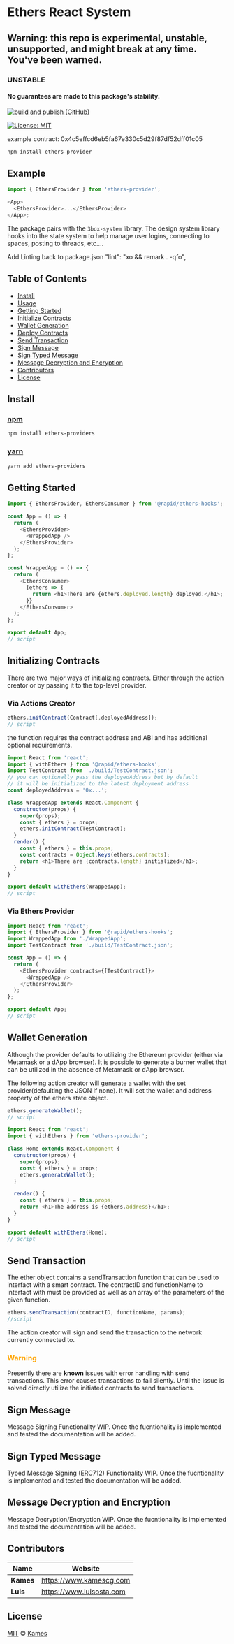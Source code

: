 # Ethers React System

## Warning: this repo is experimental, unstable, unsupported, and might break at any time. You've been warned.
### UNSTABLE
#### No guarantees are made to this package's stability.


[![build and publish (GitHub)](https://github.com/rapid-eth/ethers-react-system/workflows/Build%20and%20Publish%20(GitHub)/badge.svg)](https://github.com/rapid-eth/ethers-react-system/workflows/Build%20and%20Publish%20(GitHub)/badge.svg)

[![License: MIT](https://img.shields.io/badge/License-MIT-yellow.svg)](https://opensource.org/licenses/MIT)

example contract: 0x4c5effcd6eb5fa67e330c5d29f87df52dff01c05

```js
npm install ethers-provider
```

## Example

```js
import { EthersProvider } from 'ethers-provider';

<App>
  <EthersProvider>...</EthersProvider>
</App>;
```

The package pairs with the `3box-system` library. The design system library hooks into the state system to help manage user logins, connecting to spaces, posting to threads, etc....

Add Linting back to package.json
"lint": "xo && remark . -qfo",

## Table of Contents

- [Install](#install)
- [Usage](#usage)
- [Getting Started](#getting-started)
- [Initialize Contracts](#initializing-contracts)
- [Wallet Generation](#wallet-generation)
- [Deploy Contracts](#deploy-contracts)
- [Send Transaction](#send-transaction)
- [Sign Message](#sign-message)
- [Sign Typed Message](#sign-typed-message)
- [Message Decryption and Encryption](#message-decryption-and-encryption)
- [Contributors](#contributors)
- [License](#license)

## Install

### [npm]

```sh
npm install ethers-providers
```

### [yarn][]

```sh
yarn add ethers-providers
```

## Getting Started

```js
import { EthersProvider, EthersConsumer } from '@rapid/ethers-hooks';

const App = () => {
  return (
    <EthersProvider>
      <WrappedApp />
    </EthersProvider>
  );
};

const WrappedApp = () => {
  return (
    <EthersConsumer>
      {ethers => {
        return <h1>There are {ethers.deployed.length} deployed.</h1>;
      }}
    </EthersConsumer>
  );
};

export default App;
// script
```

## Initializing Contracts

There are two major ways of initializing contracts. Either through the action creator or by passing it to the top-level provider.

### Via Actions Creator

```js
ethers.initContract(Contract[,deployedAddress]);
// script
```

the function requires the contract address and ABI and has additional optional requirements.

```js
import React from 'react';
import { withEthers } from '@rapid/ethers-hooks';
import TestContract from './build/TestContract.json';
// you can optionally pass the deployedAddress but by default
// it will be initialized to the latest deployment address
const deployedAddress = '0x...';

class WrappedApp extends React.Component {
  constructor(props) {
    super(props);
    const { ethers } = props;
    ethers.initContract(TestContract);
  }
  render() {
    const { ethers } = this.props;
    const contracts = Object.keys(ethers.contracts);
    return <h1>There are {contracts.length} initialized</h1>;
  }
}

export default withEthers(WrappedApp);
// script
```

### Via Ethers Provider

```js
import React from 'react';
import { EthersProvider } from '@rapid/ethers-hooks';
import WrappedApp from './WrappedApp';
import TestContract from './build/TestContract.json';

const App = () => {
  return (
    <EthersProvider contracts={[TestContract]}>
      <WrappedApp />
    </EthersProvider>
  );
};

export default App;
// script
```

## Wallet Generation

Although the provider defaults to utilizing the Ethereum provider (either via Metamask or a dApp browser).
It is possible to generate a burner wallet that can be utilized in the absence of Metamask or dApp browser.

The following action creator will generate a wallet with the set provider(defaulting the JSON if none). It will set the wallet and address property of the ethers state object.

```js
ethers.generateWallet();
// script
```

```js
import React from 'react';
import { withEthers } from 'ethers-provider';

class Home extends React.Component {
  constructor(props) {
    super(props);
    const { ethers } = props;
    ethers.generateWallet();
  }

  render() {
    const { ethers } = this.props;
    return <h1>The address is {ethers.address}</h1>;
  }
}

export default withEthers(Home);
// script
```

## Send Transaction

The ether object contains a sendTransaction function that can be used to interfact with a smart contract. The contractID and functionName to interfact with must be provided as well as an array of the parameters of the given function.

```js
ethers.sendTransaction(contractID, functionName, params);
//script
```

The action creator will sign and send the transaction to the network currently connected to.

### <p style="color:orange">Warning</p>

Presently there are **known** issues with error handling with send transactions. This error causes transactions to fail silently. Until the issue is solved directly utilize the initiated contracts to send transactions.

## Sign Message

Message Signing Functionality WIP. Once the fucntionality is implemented and tested the documentation will be added.

## Sign Typed Message

Typed Message Signing (ERC712) Functionality WIP. Once the fucntionality is implemented and tested the documentation will be added.

## Message Decryption and Encryption

Message Decryption/Encryption WIP. Once the fucntionality is implemented and tested the documentation will be added.

## Contributors

| Name      | Website                    |
| --------- | -------------------------- |
| **Kames** | <https://www.kamescg.com>  |
| **Luis**  | <https://www.luisosta.com> |

## License

[MIT](LICENSE) © [Kames](https://www.kamescg.com)

[npm]: https://www.npmjs.com/
[yarn]: https://yarnpkg.com/
